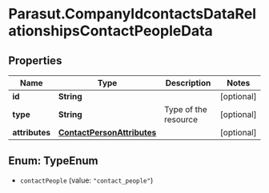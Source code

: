 # Parasut.CompanyIdcontactsDataRelationshipsContactPeopleData

## Properties
Name | Type | Description | Notes
------------ | ------------- | ------------- | -------------
**id** | **String** |  | [optional] 
**type** | **String** | Type of the resource | [optional] 
**attributes** | [**ContactPersonAttributes**](ContactPersonAttributes.md) |  | [optional] 


<a name="TypeEnum"></a>
## Enum: TypeEnum


* `contactPeople` (value: `"contact_people"`)




